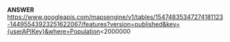 **ANSWER**  
https://www.googleapis.com/mapsengine/v1/tables/15474835347274181123-14495543923251622067/features?version=published&key={userAPIKey}&where=Population<2000000
